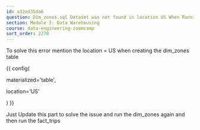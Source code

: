 ```yaml
---
id: a32ed35da6
question: Dim_zones.sql Dataset was not found in location US When Running fact_trips.sql
section: Module 3: Data Warehousing
course: data-engineering-zoomcamp
sort_order: 2270
---
```


To solve this error mention the location = US when creating the dim_zones table

{{ config(

materialized='table',

location='US'

) }}

Just Update this part to solve the issue and run the dim_zones again and then run the fact_trips

